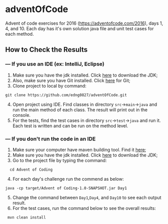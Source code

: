# adventOfCode
Advent of code exercises for 2016 (https://adventofcode.com/2016), days 1, 4, and 10. Each day has it's own solution java file and unit test cases for each method.

## How to Check the Results
### — If you use an IDE (ex: IntelliJ, Eclipse)

1. Make sure you have the jdk installed. Click [here](https://docs.oracle.com/en/java/javase/11/install/overview-jdk-installation.html#GUID-8677A77F-231A-40F7-98B9-1FD0B48C346A) to download the JDK;
2. Also, make sure you have Git installed. Click [here](https://git-scm.com/book/en/v2/Getting-Started-Installing-Git) for Git;
3. Clone project to local by command:
  ```shell script
  git clone https://github.com/edng0827/adventOfCode.git
  ```
4. Open project using IDE. Find classes in directory `src`&#8594;`main`&#8594;`java` and run the main method of each class. The result will print out in the console.
5. For the tests, find the test cases in directory `src`&#8594;`test`&#8594;`java` and run it. Each test is written and can be run on the method level.

### — If you don't run the code in an IDE

1. Make sure your computer have maven building tool. Find it [here](https://maven.apache.org/guides/getting-started/maven-in-five-minutes.html);
2. Make sure you have the jdk installed. Click [here](https://docs.oracle.com/en/java/javase/11/install/overview-jdk-installation.html#GUID-8677A77F-231A-40F7-98B9-1FD0B48C346A) to download the JDK;
3. Go to the project file by typing the command:
```shell script
  cd Advent of Coding
  ```
4. For each day's challenge run the commend as below: 
```shell script
java -cp target/Advent of Coding-1.0-SNAPSHOT.jar Day1
```
5. Change the command between `Day1`,`Day4`, and `Day10` to see each output result.
6. For the test cases, run the command below to see the overall results: 
```shell script
 mvn clean install
```
